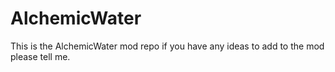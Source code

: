 AlchemicWater
=============
This is the AlchemicWater mod repo if you have any ideas to add to the mod please tell me.
